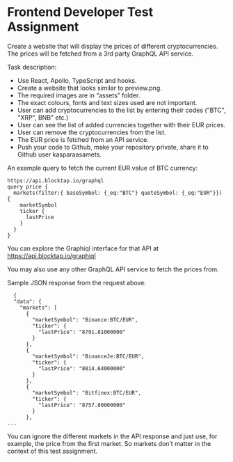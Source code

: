 # Frontend Developer Test Assignment

Create a website that will display the prices of different cryptocurrencies. The prices will be fetched from a 3rd party GraphQL API service.

Task description:
- Use React, Apollo, TypeScript and hooks.
- Create a website that looks similar to preview.png.
- The required images are in “assets” folder.
- The exact colours, fonts and text sizes used are not important.
- User can add cryptocurrencies to the list by entering their codes ("BTC", "XRP", BNB" etc.)
- User can see the list of added currencies together with their EUR prices.
- User can remove the cryptocurrencies from the list.
- The EUR price is fetched from an API service.
- Push your code to Github, make your repository private, share it to Github user kasparaasamets.

An example query to fetch the current EUR value of BTC currency:

```
https://api.blocktap.io/graphql
query price {
  markets(filter:{ baseSymbol: {_eq:"BTC"} quoteSymbol: {_eq:"EUR"}}) {
    marketSymbol
    ticker {
      lastPrice
    }
  }
}
```

You can explore the Graphiql interface for that API at https://api.blocktap.io/graphiql

You may also use any other GraphQL API service to fetch the prices from.

Sample JSON response from the request above:
```
  {
  "data": {
    "markets": [
      {
        "marketSymbol": "Binance:BTC/EUR",
        "ticker": {
          "lastPrice": "8791.81000000"
        }
      },
      {
        "marketSymbol": "BinanceJe:BTC/EUR",
        "ticker": {
          "lastPrice": "8814.64000000"
        }
      },
      {
        "marketSymbol": "Bitfinex:BTC/EUR",
        "ticker": {
          "lastPrice": "8757.80000000"
        }
      },
...
```

You can ignore the different markets in the API response and just use, for example, the price from the first market. So markets don’t matter in the context of this test assignment.
